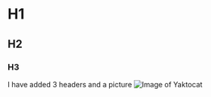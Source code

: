 # H1
## H2
### H3
I have added 3 headers and a picture
![Image of Yaktocat](https://octodex.github.com/images/yaktocat.png)
